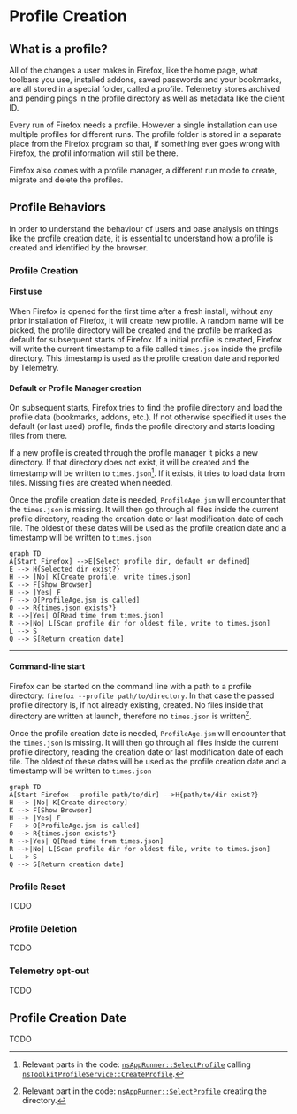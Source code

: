 # Profile Creation

<!-- toc -->

## What is a profile?

All of the changes a user makes in Firefox, like the home page, what toolbars you use, installed addons, saved passwords and your bookmarks, are all stored in a special folder, called a profile.
Telemetry stores archived and pending pings in the profile directory as well as metadata like the client ID.

Every run of Firefox needs a profile. However a single installation can use multiple profiles for different runs.
The profile folder is stored in a separate place from the Firefox program so that, if something ever goes wrong with Firefox, the profil information will still be there.

Firefox also comes with a profile manager, a different run mode to create, migrate and delete the profiles.

## Profile Behaviors

In order to understand the behaviour of users and base analysis on things like the profile creation date,
it is essential to understand how a profile is created and identified by the browser.

### Profile Creation

#### First use

When Firefox is opened for the first time after a fresh install, without any prior installation of Firefox, it will create new profile.
A random name will be picked, the profile directory will be created and the profile be marked as default for subsequent starts of Firefox.
If a initial profile is created, Firefox will write the current timestamp to a file called `times.json` inside the profile directory.
This timestamp is used as the profile creation date and reported by Telemetry.

#### Default or Profile Manager creation

On subsequent starts, Firefox tries to find the profile directory and load the profile data (bookmarks, addons, etc.).
If not otherwise specified it uses the default (or last used) profile, finds the profile directory and starts loading files from there.

If a new profile is created through the profile manager it picks a new directory.
If that directory does not exist, it will be created and the timestamp will be written to `times.json`[^1].
If it exists, it tries to load data from files. Missing files are created when needed.

Once the profile creation date is needed, `ProfileAge.jsm` will encounter that the `times.json` is missing.
It will then go through all files inside the current profile directory, reading the creation date or last modification date of each file.
The oldest of these dates will be used as the profile creation date and a timestamp will be written to `times.json`

```mermaid
graph TD
A[Start Firefox] -->E[Select profile dir, default or defined]
E --> H{Selected dir exist?}
H --> |No| K[Create profile, write times.json]
K --> F[Show Browser]
H --> |Yes| F
F --> O[ProfileAge.jsm is called]
O --> R{times.json exists?}
R -->|Yes| Q[Read time from times.json]
R -->|No| L[Scan profile dir for oldest file, write to times.json]
L --> S
Q --> S[Return creation date]
```

[^1]: Relevant parts in the code: [`nsAppRunner::SelectProfile`](https://searchfox.org/mozilla-central/rev/292d295d6b084b43b70de26a42e68513bb7b36a3/toolkit/xre/nsAppRunner.cpp#2394-2395,2397-2398,2527-2533) calling [`nsToolkitProfileService::CreateProfile`](https://searchfox.org/mozilla-central/rev/196560b95f191b48ff7cba7c2ba9237bba6b5b6a/toolkit/profile/nsToolkitProfileService.cpp#789-793).

---

#### Command-line start

Firefox can be started on the command line with a path to a profile directory: `firefox --profile path/to/directory`.
In that case the passed profile directory is, if not already existing, created. No files inside that directory are written at launch, therefore no `times.json` is written[^2].

Once the profile creation date is needed, `ProfileAge.jsm` will encounter that the `times.json` is missing.
It will then go through all files inside the current profile directory, reading the creation date or last modification date of each file.
The oldest of these dates will be used as the profile creation date and a timestamp will be written to `times.json`

```mermaid
graph TD
A[Start Firefox --profile path/to/dir] -->H{path/to/dir exist?}
H --> |No| K[Create directory]
K --> F[Show Browser]
H --> |Yes| F
F --> O[ProfileAge.jsm is called]
O --> R{times.json exists?}
R -->|Yes| Q[Read time from times.json]
R -->|No| L[Scan profile dir for oldest file, write to times.json]
L --> S
Q --> S[Return creation date]
```

[^2]: Relevant part in the code: [`nsAppRunner::SelectProfile`](https://searchfox.org/mozilla-central/rev/292d295d6b084b43b70de26a42e68513bb7b36a3/toolkit/xre/nsAppRunner.cpp#2357-2363) creating the directory.

### Profile Reset

TODO

### Profile Deletion

TODO

### Telemetry opt-out

TODO

## Profile Creation Date

TODO
